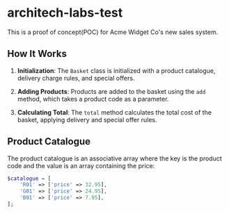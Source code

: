# architech-labs-test

This is a proof of concept(POC) for Acme Widget Co's new sales system. 

## How It Works

1. **Initialization**: The `Basket` class is initialized with a product catalogue, delivery charge rules, and special offers.


2. **Adding Products**: Products are added to the basket using the `add` method, which takes a product code as a parameter.

3. **Calculating Total**: The `total` method calculates the total cost of the basket, applying delivery and special offer rules.

## Product Catalogue

The product catalogue is an associative array where the key is the product code and the value is an array containing the price:

```php
$catalogue = [
    'R01' => ['price' => 32.95],
    'G01' => ['price' => 24.95],
    'B01' => ['price' => 7.95],
];